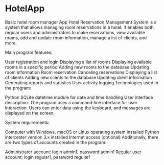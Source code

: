 # HotelApp
Basic hotel room manager App
Hotel Reservation Management System is a system that allows managing room reservations in a hotel.
It enables both regular users and administrators to make reservations, view available rooms, add and update room 
information, manage a list of clients, and more.

Main program features:

User registration and login
Displaying a list of rooms
Displaying available rooms in a specific period
Adding new rooms to the database
Updating room information
Room reservation
Canceling reservations
Displaying a list of clients
Adding new clients to the database
Updating client information
Generating reports and statistics
User activity logging
Technologies used in the program:

Python
SQLite
datetime module for date and time handling
User interface description:
The program uses a command-line interface for user interaction. Users can enter data using the keyboard, and messages are displayed on the screen.

System requirements:

Computer with Windows, macOS or Linux operating system installed
Python interpreter version 3.x installed
Internet access (optional)
Additionally, there are two types of accounts created in the program:

Administrator account: login admin1, password admin1
Regular user account: login regular1, password regular1
